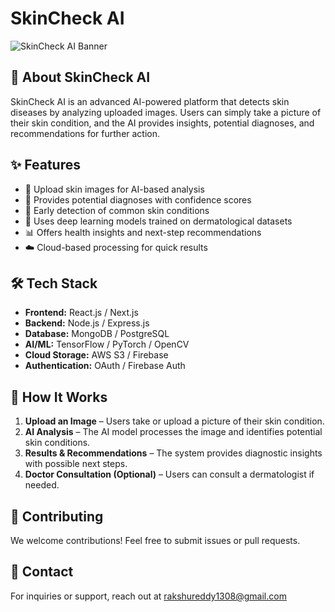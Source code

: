 # SkinCheck AI

![SkinCheck AI Banner](https://via.placeholder.com/1000x300?text=SkinCheck+AI+-+Your+AI+Dermatologist)

## 🌟 About SkinCheck AI
SkinCheck AI is an advanced AI-powered platform that detects skin diseases by analyzing uploaded images. Users can simply take a picture of their skin condition, and the AI provides insights, potential diagnoses, and recommendations for further action.

## ✨ Features
- 📸 Upload skin images for AI-based analysis
- 🏥 Provides potential diagnoses with confidence scores
- 🎯 Early detection of common skin conditions
- 🔬 Uses deep learning models trained on dermatological datasets
- 📊 Offers health insights and next-step recommendations
- ☁️ Cloud-based processing for quick results

## 🛠️ Tech Stack
- **Frontend:** React.js / Next.js
- **Backend:** Node.js / Express.js
- **Database:** MongoDB / PostgreSQL
- **AI/ML:** TensorFlow / PyTorch / OpenCV
- **Cloud Storage:** AWS S3 / Firebase
- **Authentication:** OAuth / Firebase Auth

## 🚀 How It Works
1. **Upload an Image** – Users take or upload a picture of their skin condition.
2. **AI Analysis** – The AI model processes the image and identifies potential skin conditions.
3. **Results & Recommendations** – The system provides diagnostic insights with possible next steps.
4. **Doctor Consultation (Optional)** – Users can consult a dermatologist if needed.


## 🤝 Contributing
We welcome contributions! Feel free to submit issues or pull requests.

## 📩 Contact
For inquiries or support, reach out at [rakshureddy1308@gmail.com](mailto:rakshureddy1308@gmail.com) 
